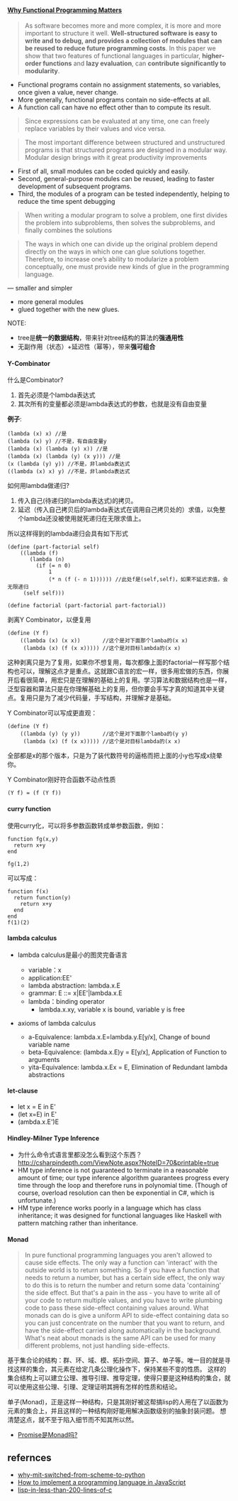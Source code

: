 #### [Why Functional Programming Matters](https://www.cs.kent.ac.uk/people/staff/dat/miranda/whyfp90.pdf)

>As software becomes more and more complex, it is more and more
important to structure it well. **Well-structured software is easy to write
and to debug, and provides a collection of modules that can be reused
to reduce future programming costs**. In this paper we show that two features
of functional languages in particular, **higher-order functions** and **lazy
evaluation**, can **contribute significantly to modularity**. 

- Functional programs contain no assignment statements, so variables, once given a value, never change. 
- More generally, functional programs contain no side-effects at all. 
- A function call can have no effect other than to compute its result.

>Since expressions can be evaluated at any time, one can freely replace variables by
their values and vice versa.

>The most important difference between structured and unstructured programs is that structured
programs are designed in a modular way. Modular design brings with
it great productivity improvements

- First of all, small modules can be coded quickly and easily. 
- Second, general-purpose modules can be reused, leading to faster development of subsequent programs. 
- Third, the modules of a program can be tested independently, helping to reduce the time spent debugging

>When writing a modular program to
solve a problem, one first divides the problem into subproblems, then solves the
subproblems, and finally combines the solutions

>The ways in which one can
divide up the original problem depend directly on the ways in which one can glue
solutions together. Therefore, to increase one’s ability to modularize a problem
conceptually, one must provide new kinds of glue in the programming language.

— smaller and simpler 
- more general modules
- glued together with the new glues.

NOTE:
- tree是**统一的数据结构**，带来针对tree结构的算法的**强通用性**
- 无副作用（状态）+延迟性（幂等），带来**强可组合**

#### Y-Combinator

什么是Combinator?

1. 首先必须是个lambda表达式
2. 其次所有的变量都必须是lambda表达式的参数，也就是没有自由变量

**例子**:
```
(lambda (x) x) //是
(lambda (x) y) //不是，有自由变量y
(lambda (x) (lambda (y) x)) //是
(lambda (x) (lambda (y) (x y))) //是
(x (lambda (y) y)) //不是，非lambda表达式
((lambda (x) x) y) //不是，非lambda表达式
```

如何用lambda做递归?

1. 传入自己(待递归的lambda表达式)的拷贝。
2. 延迟（传入自己拷贝后的lambda表达式在调用自己拷贝处的）求值，以免整个lambda还没被使用就死递归在无限求值上。
  
所以这样得到的lambda递归会具有如下形式  
```
(define (part-factorial self)
    ((lambda (f)
       (lambda (n)
         (if (= n 0)
             1
             (* n (f (- n 1)))))) //此处f是(self,self)，如果不延迟求值，会无限递归
     (self self)))

(define factorial (part-factorial part-factorial))
```

剥离Y Combinator，以便复用
```
(define (Y f)
    ((lambda (x) (x x))       //这个是对下面那个lamba的(x x)
     (lambda (x) (f (x x))))) //这个是对目标lambda的(x x)
```

这种剥离只是为了复用，如果你不想复用，每次都像上面的factorial一样写那个结构也可以，理解这点才是重点。这就跟C语言的宏一样，很多用宏做的东西，你展开后看很简单，用宏只是在理解的基础上的复用。学习算法和数据结构也是一样，泛型容器和算法只是在你理解基础上的复用，但你要会手写才真的知道其中关键点。复用只是为了减少代码量，手写结构，并理解才是基础。

Y Combinator可以写成更直观：
```
(define (Y f)
    ((lambda (y) (y y))       //这个是对下面那个lamba的(y y)
     (lambda (x) (f (x x))))) //这个是对目标lambda的(x x)
```

全部都是x的那个版本，只是为了装代数符号的逼格而把上面的小y也写成x绕晕你。

Y Combinator刚好符合函数不动点性质
```
(Y f) = (f (Y f))
```

#### curry function
使用curry化，可以将多参数函数转成单参数函数，例如：
```
function fg(x,y)
  return x+y
end

fg(1,2)
```
可以写成：
```
function f(x)
  return function(y)
    return x+y
  end
end
f(1)(2)
```

#### lambda calculus
- lambda calculus是最小的图灵完备语言
  - variable：x
  - application:EE'
  - lambda abstraction: lambda.x.E
  - grammar: E ::= x|EE'|lambda.x.E
  - lambda：binding operator
    - lambda.x.xy, variable x is bound, variable y is free

- axioms of lambda calculus
  - a-Equivalence: lambda.x.E=lambda.y.E[y/x], Change of bound variable name
  - beta-Equivalence: (lambda.x.E)y = E[y/x], Application of Function to arguments
  - yita-Equivalence: lambda.x.Ex = E, Elimination of Redundant lambda abstractions

#### let-clause
- let x = E in E'
- (let x=E) in E'
- (ambda.x.E')E

#### Hindley-Milner Type Inference
- 为什么命令式语言里都没怎么看到这个东西？
http://csharpindepth.com/ViewNote.aspx?NoteID=70&printable=true
- HM type inference is not guaranteed to terminate in a reasonable amount of time; our type inference algorithm guarantees progress every time through the loop and therefore runs in polynomial time. (Though of course, overload resolution can then be exponential in C#, which is unfortunate.)
- HM type inference works poorly in a language which has class inheritance; it was designed for functional languages like Haskell with pattern matching rather than inheritance.

#### Monad
>In pure functional programming languages you aren't allowed to cause side effects. The only way a function can 'interact' with the outside world is to return something. So if you have a function that needs to return a number, but has a certain side effect, the only way to do this is to return the number and return some data 'containing' the side effect. But that's a pain in the ass - you have to write all of your code to return multiple values, and you have to write plumbing code to pass these side-effect containing values around. What monads can do is give a uniform API to side-effect containing data so you can just concentrate on the number that you want to return, and have the side-effect carried along automatically in the background. What's neat about monads is the same API can be used for many different problems, not just handling side-effects.

基于集合论的结构：群、环、域、模、拓扑空间、算子、单子等。唯一目的就是寻找这样的集合，其元素在给定几条公理化操作下，保持某些不变的性质。
这样的集合结构上可以建立公理、推导引理、推导定理，使得只要是这种结构的集合，就可以使用这些公理、引理、定理证明其拥有怎样的性质和结论。

单子(Monad)，正是这样一种结构，只是其刚好被这帮搞lisp的人用在了以函数为元素的集合上，并且这样的一种结构刚好能用解决函数级别的抽象封装问题。
想清楚这点，就不至于陷入细节而不知其所以然。

- [Promise是Monad吗?](https://cnodejs.org/topic/594a1823325c502917ef0ca0)

## refernces
- [why-mit-switched-from-scheme-to-python](https://www.wisdomandwonder.com/link/2110/why-mit-switched-from-scheme-to-python)
- [How to implement a programming language in JavaScript](http://lisperator.net/pltut/)
- [lisp-in-less-than-200-lines-of-c](https://carld.github.io/2017/06/20/lisp-in-less-than-200-lines-of-c.html)


